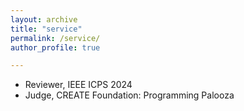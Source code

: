 ```yaml
---
layout: archive
title: "service"
permalink: /service/
author_profile: true

---
```

- Reviewer, IEEE ICPS 2024
- Judge, CREATE Foundation: Programming Palooza
